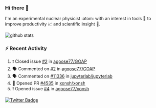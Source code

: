 ### Hi there 👋 

I'm an experimental nuclear physicist :atom: with an interest in tools :wrench: to improve productivity :chart_with_upwards_trend: and scientific insight :telescope:.

![github stats](https://github-readme-stats.vercel.app/api?username=agoose77&show_icons=true&hide_rank=true&hide_title=true&bg_color=30,e76445,904e95&text_color=efe3ec&icon_color=efe3ec)
<!--
**agoose77/agoose77** is a ✨ _special_ ✨ repository because its `README.md` (this file) appears on your GitHub profile.

Here are some ideas to get you started:

- 🔭 I’m currently working on ...
- 🌱 I’m currently learning ...
- 👯 I’m looking to collaborate on ...
- 🤔 I’m looking for help with ...
- 💬 Ask me about ...
- 📫 How to reach me: ...
- 😄 Pronouns: ...
- ⚡ Fun fact: ...
-->

### :zap: Recent Activity
<!--START_SECTION:activity-->
1. ❗️ Closed issue [#2](https://github.com/agoose77/GOAP/issues/2) in [agoose77/GOAP](https://github.com/agoose77/GOAP)
2. 🗣 Commented on [#2](https://github.com/agoose77/GOAP/issues/2) in [agoose77/GOAP](https://github.com/agoose77/GOAP)
3. 🗣 Commented on [#11336](https://github.com/jupyterlab/jupyterlab/issues/11336) in [jupyterlab/jupyterlab](https://github.com/jupyterlab/jupyterlab)
4. 💪 Opened PR [#4535](https://github.com/xonsh/xonsh/pull/4535) in [xonsh/xonsh](https://github.com/xonsh/xonsh)
5. ❗️ Opened issue [#4](https://github.com/agoose77/xonsh/issues/4) in [agoose77/xonsh](https://github.com/agoose77/xonsh)
<!--END_SECTION:activity-->


[![Twitter Badge](https://img.shields.io/twitter/follow/agoose77?style=flat-square&logo=Twitter&logoColor=white&color=cornflowerblue)](https://twitter.com/agoose77)
